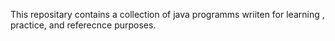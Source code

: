 This repositary contains a collection of java programms wriiten for learning , practice, and referecnce purposes.
